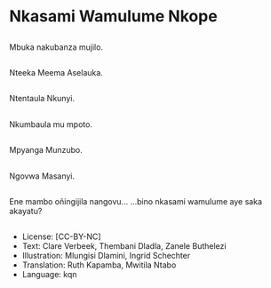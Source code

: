 # Nkasami Wamulume Nkope

##
Mbuka nakubanza mujilo.

##
Nteeka Meema Aselauka.

##
Ntentaula Nkunyi.

##
Nkumbaula mu mpoto.

##
Mpyanga Munzubo.

##
Ngovwa Masanyi.

##
Ene mambo oñingijila nangovu... ...bino nkasami wamulume aye saka akayatu?

##
* License: [CC-BY-NC]
* Text: Clare Verbeek, Thembani Dladla, Zanele Buthelezi
* Illustration: Mlungisi Dlamini, Ingrid Schechter
* Translation: Ruth Kapamba, Mwitila Ntabo
* Language: kqn
